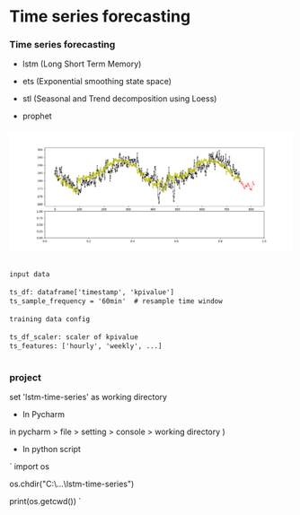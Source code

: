 # Time series forecasting

### Time series forecasting

  * lstm (Long Short Term Memory) 

  * ets (Exponential smoothing state space)

  * stl (Seasonal and Trend decomposition using Loess)

  * prophet


### 

![Figure_1.png](images/Figure_1.png)

 	
~~~~

input data 

ts_df: dataframe['timestamp', 'kpivalue']
ts_sample_frequency = '60min'  # resample time window

training data config

ts_df_scaler: scaler of kpivalue
ts_features: ['hourly', 'weekly', ...]


~~~~


### project

set 'lstm-time-series' as working directory

  * In Pycharm

in pycharm > file > setting > console > working directory )

  * In python script

`
import os

os.chdir("C:\\...\\lstm-time-series")

print(os.getcwd())
`
